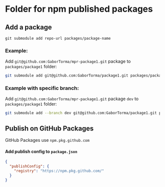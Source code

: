 # Folder for npm published packages

## Add a package

`git submodule add repo-url packages/package-name`

### Example:

Add `git@github.com:GaborTorma/mpr-package1.git` package to `packages/package1` folder:

```bash
git submodule add git@github.com:GaborTorma/package1.git packages/package1
```

### Example with specific branch:

Add `git@github.com:GaborTorma/mpr-package1.git` package `dev` to `packages/package1` folder:

```bash
git submodule add --branch dev git@github.com:GaborTorma/package1.git packages/package1
```

## Publish on GitHub Packages

GitHub Packages use `npm.pkg.github.com`

#### Add publish config to `package.json`

```json
{
  "publishConfig": {
    "registry": "https://npm.pkg.github.com/"
  }
}
```
